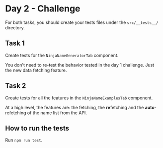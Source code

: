 # Day 2 - Challenge

For both tasks, you should create your tests files under the `src/__tests__/` directory.

## Task 1

Create tests for the `NinjaNameGeneratorTab` component.

You don't need to re-test the behavior tested in the day 1 challenge. Just the new data fetching feature.

## Task 2

Create tests for all the features in the `NinjaNameExamplesTab` component.

At a high level, the features are: the fetching, the **re**fetching and the **auto**-refetching of the name list from the API.

## How to run the tests

Run `npm run test`.
